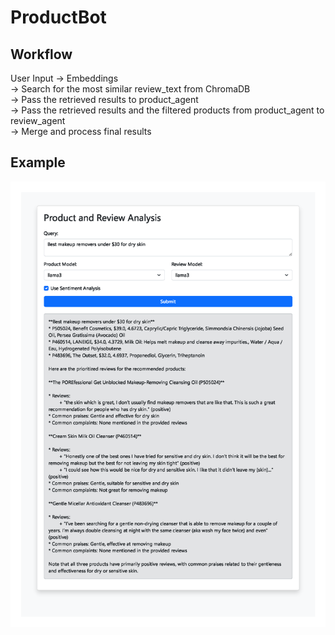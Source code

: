 # ProductBot

## Workflow
User Input → Embeddings  
→ Search for the most similar review_text from ChromaDB  
→ Pass the retrieved results to product_agent  
→ Pass the retrieved results and the filtered products from product_agent to review_agent  
→ Merge and process final results  

## Example
<img src="results/web.png" width="800">

